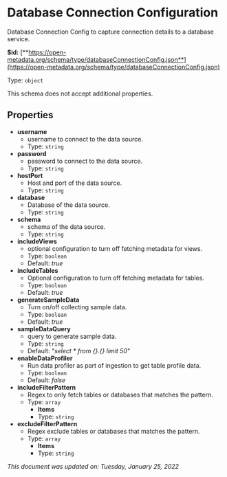 # Database Connection Configuration

Database Connection Config to capture connection details to a database service.

**$id:** [**https://open-metadata.org/schema/type/databaseConnectionConfig.json**](https://open-metadata.org/schema/type/databaseConnectionConfig.json)

Type: `object`

This schema does not accept additional properties.

## Properties

* **username**
  * username to connect to the data source.
  * Type: `string`
* **password**
  * password to connect to the data source.
  * Type: `string`
* **hostPort**
  * Host and port of the data source.
  * Type: `string`
* **database**
  * Database of the data source.
  * Type: `string`
* **schema**
  * schema of the data source.
  * Type: `string`
* **includeViews**
  * optional configuration to turn off fetching metadata for views.
  * Type: `boolean`
  * Default: _true_
* **includeTables**
  * Optional configuration to turn off fetching metadata for tables.
  * Type: `boolean`
  * Default: _true_
* **generateSampleData**
  * Turn on/off collecting sample data.
  * Type: `boolean`
  * Default: _true_
* **sampleDataQuery**
  * query to generate sample data.
  * Type: `string`
  * Default: _"select \* from {}.{} limit 50"_
* **enableDataProfiler**
  * Run data profiler as part of ingestion to get table profile data.
  * Type: `boolean`
  * Default: _false_
* **includeFilterPattern**
  * Regex to only fetch tables or databases that matches the pattern.
  * Type: `array`
    * **Items**
    * Type: `string`
* **excludeFilterPattern**
  * Regex exclude tables or databases that matches the pattern.
  * Type: `array`
    * **Items**
    * Type: `string`

_This document was updated on: Tuesday, January 25, 2022_
